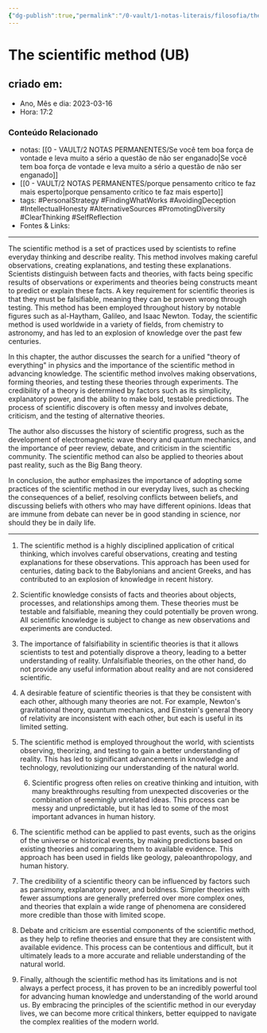 ```yaml
---
{"dg-publish":true,"permalink":"/0-vault/1-notas-literais/filosofia/the-scientific-method-ub/","tags":["PersonalStrategy","FindingWhatWorks","AvoidingDeception","IntellectualHonesty","AlternativeSources","PromotingDiversity","ClearThinking","SelfReflection"],"dgHomeLink":true,"dgShowLocalGraph":true,"dgShowFileTree":true,"dgEnableSearch":true,"noteIcon":""}
---
```


# The scientific method (UB)

## criado em: 

- Ano, Mês e dia: 2023-03-16
- Hora: 17:2

### Conteúdo Relacionado

- notas: [[0 - VAULT/2 NOTAS PERMANENTES/Se você tem boa força de vontade e leva muito a sério a questão de não ser enganado\|Se você tem boa força de vontade e leva muito a sério a questão de não ser enganado]]
- [[0 - VAULT/2 NOTAS PERMANENTES/porque pensamento crítico te faz mais esperto\|porque pensamento crítico te faz mais esperto]]
- tags: #PersonalStrategy #FindingWhatWorks #AvoidingDeception #IntellectualHonesty #AlternativeSources #PromotingDiversity #ClearThinking #SelfReflection
- Fontes & Links: 
---

The scientific method is a set of practices used by scientists to refine everyday thinking and describe reality. This method involves making careful observations, creating explanations, and testing these explanations. Scientists distinguish between facts and theories, with facts being specific results of observations or experiments and theories being constructs meant to predict or explain these facts. A key requirement for scientific theories is that they must be falsifiable, meaning they can be proven wrong through testing. This method has been employed throughout history by notable figures such as al-Haytham, Galileo, and Isaac Newton. Today, the scientific method is used worldwide in a variety of fields, from chemistry to astronomy, and has led to an explosion of knowledge over the past few centuries.

In this chapter, the author discusses the search for a unified "theory of everything" in physics and the importance of the scientific method in advancing knowledge. The scientific method involves making observations, forming theories, and testing these theories through experiments. The credibility of a theory is determined by factors such as its simplicity, explanatory power, and the ability to make bold, testable predictions. The process of scientific discovery is often messy and involves debate, criticism, and the testing of alternative theories.

The author also discusses the history of scientific progress, such as the development of electromagnetic wave theory and quantum mechanics, and the importance of peer review, debate, and criticism in the scientific community. The scientific method can also be applied to theories about past reality, such as the Big Bang theory.

In conclusion, the author emphasizes the importance of adopting some practices of the scientific method in our everyday lives, such as checking the consequences of a belief, resolving conflicts between beliefs, and discussing beliefs with others who may have different opinions. Ideas that are immune from debate can never be in good standing in science, nor should they be in daily life.

---

1. The scientific method is a highly disciplined application of critical thinking, which involves careful observations, creating and testing explanations for these observations. This approach has been used for centuries, dating back to the Babylonians and ancient Greeks, and has contributed to an explosion of knowledge in recent history.

2. Scientific knowledge consists of facts and theories about objects, processes, and relationships among them. These theories must be testable and falsifiable, meaning they could potentially be proven wrong. All scientific knowledge is subject to change as new observations and experiments are conducted.

3. The importance of falsifiability in scientific theories is that it allows scientists to test and potentially disprove a theory, leading to a better understanding of reality. Unfalsifiable theories, on the other hand, do not provide any useful information about reality and are not considered scientific.

4. A desirable feature of scientific theories is that they be consistent with each other, although many theories are not. For example, Newton's gravitational theory, quantum mechanics, and Einstein's general theory of relativity are inconsistent with each other, but each is useful in its limited setting.

5. The scientific method is employed throughout the world, with scientists observing, theorizing, and testing to gain a better understanding of reality. This has led to significant advancements in knowledge and technology, revolutionizing our understanding of the natural world.
   
   6. Scientific progress often relies on creative thinking and intuition, with many breakthroughs resulting from unexpected discoveries or the combination of seemingly unrelated ideas. This process can be messy and unpredictable, but it has led to some of the most important advances in human history.

7. The scientific method can be applied to past events, such as the origins of the universe or historical events, by making predictions based on existing theories and comparing them to available evidence. This approach has been used in fields like geology, paleoanthropology, and human history.

8. The credibility of a scientific theory can be influenced by factors such as parsimony, explanatory power, and boldness. Simpler theories with fewer assumptions are generally preferred over more complex ones, and theories that explain a wide range of phenomena are considered more credible than those with limited scope.

9. Debate and criticism are essential components of the scientific method, as they help to refine theories and ensure that they are consistent with available evidence. This process can be contentious and difficult, but it ultimately leads to a more accurate and reliable understanding of the natural world.

10. Finally, although the scientific method has its limitations and is not always a perfect process, it has proven to be an incredibly powerful tool for advancing human knowledge and understanding of the world around us. By embracing the principles of the scientific method in our everyday lives, we can become more critical thinkers, better equipped to navigate the complex realities of the modern world.
